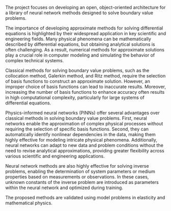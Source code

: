 The project focuses on developing an open, object-oriented architecture for a library of neural network methods designed to solve boundary value problems.  

The importance of developing approximate methods for solving differential equations is highlighted by their widespread application in key scientific and engineering fields. Many physical phenomena can be mathematically described by differential equations, but obtaining analytical solutions is often challenging. As a result, numerical methods for approximate solutions play a crucial role in computer modeling and simulating the behavior of complex technical systems.  

Classical methods for solving boundary value problems, such as the collocation method, Galerkin method, and Ritz method, require the selection of basis functions to construct an approximate solution. However, an improper choice of basis functions can lead to inaccurate results. Moreover, increasing the number of basis functions to enhance accuracy often results in high computational complexity, particularly for large systems of differential equations.  

Physics-informed neural networks (PINNs) offer several advantages over classical methods in solving boundary value problems. First, neural networks enable the approximation of complex physical processes without requiring the selection of specific basis functions. Second, they can automatically identify nonlinear dependencies in the data, making them highly effective for modeling intricate physical phenomena. Additionally, neural networks can adapt to new data and problem conditions without the need to revise analytical approximations, providing greater flexibility across various scientific and engineering applications.  

Neural network methods are also highly effective for solving inverse problems, enabling the determination of system parameters or medium properties based on measurements or observations. In these cases, unknown constants of the inverse problem are introduced as parameters within the neural network and optimized during training.  

The proposed methods are validated using model problems in elasticity and mathematical physics.
